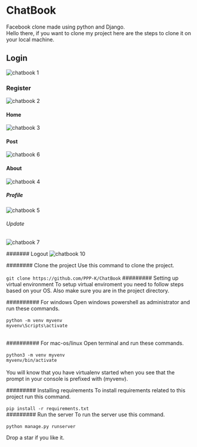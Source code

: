 # ChatBook
Facebook clone made using python and Django. <br>
Hello there, if you want to clone my project here are the steps to clone it on your local machine.<br>

## Login
![chatbook 1](https://github.com/user-attachments/assets/9d26f019-ff85-4ce1-abe4-3de48852d49e)

### Register
![chatbook 2](https://github.com/user-attachments/assets/f2140ac1-99cd-4fb6-a699-85f19d18ebad)

#### Home
![chatbook 3](https://github.com/user-attachments/assets/24f7dbd2-b2bf-4f3c-8382-390fd4211046)

#### Post
![chatbook 6](https://github.com/user-attachments/assets/3057914a-57fa-4d15-b3da-e485ef1d4e06)

#### About
![chatbook 4](https://github.com/user-attachments/assets/599691ad-239c-417a-ac38-54b6a57263b3)

##### Profile
![chatbook 5](https://github.com/user-attachments/assets/566e92f1-deb6-4b12-a9c5-41ff2e4c2168)

###### Update
![chatbook 7](https://github.com/user-attachments/assets/e99287d7-ffe9-4ffc-994e-3b6bf2fb24e6)

####### Logout
![chatbook 10](https://github.com/user-attachments/assets/215c89d7-4856-4d06-a628-32ac56a70a33)

######## Clone the project
Use this command to clone the project.<br><br>
`git clone https://github.com/PPP-K/ChatBook`
######### Setting up virtual environment
To setup virtual enviroment you need to follow steps based on your OS. Also make sure you are in the project directory.

########## For windows
Open windows powershell as administrator and run these commands.<br><br>
`python -m venv myvenv`<br>
`myvenv\Scripts\activate`<br><br>

########## For mac-os/linux
Open terminal and run these commands.<br><br>
`python3 -m venv myvenv`<br>
`myvenv/bin/activate`<br><br>
You will know that you have virtualenv started when you see that the prompt in your console is prefixed with (myvenv).

######### Installing requirements
To install requirements related to this project run this command.<br><br>
`pip install -r requirements.txt`<br>
######### Run the server
To run the server use this command.<br><br>
`python manage.py runserver`

Drop a star if you like it.









